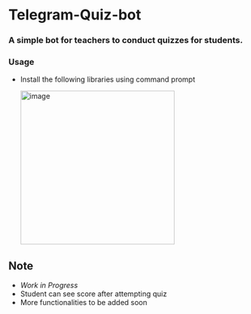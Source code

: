 # Telegram-Quiz-bot

### A simple bot for teachers to conduct quizzes for students.

### Usage
- Install the following libraries using command prompt

  <img width="304" alt="image" src="https://github.com/vivek-c07/Telegram-Quiz-bot/assets/144699101/0b77c45e-43a9-47f1-b6ed-4dd5df33bbb3">

## Note
- _Work in Progress_
- Student can see score after attempting quiz
- More functionalities to be added soon

